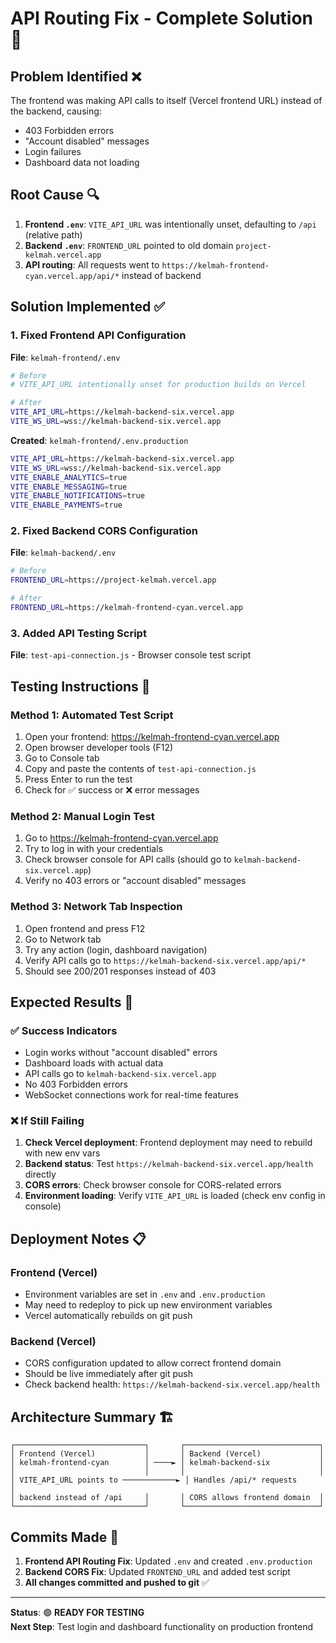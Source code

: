 # API Routing Fix - Complete Solution 🚀

## Problem Identified ❌
The frontend was making API calls to itself (Vercel frontend URL) instead of the backend, causing:
- 403 Forbidden errors
- "Account disabled" messages  
- Login failures
- Dashboard data not loading

## Root Cause 🔍
1. **Frontend `.env`**: `VITE_API_URL` was intentionally unset, defaulting to `/api` (relative path)
2. **Backend `.env`**: `FRONTEND_URL` pointed to old domain `project-kelmah.vercel.app`
3. **API routing**: All requests went to `https://kelmah-frontend-cyan.vercel.app/api/*` instead of backend

## Solution Implemented ✅

### 1. Fixed Frontend API Configuration
**File**: `kelmah-frontend/.env`
```bash
# Before
# VITE_API_URL intentionally unset for production builds on Vercel

# After  
VITE_API_URL=https://kelmah-backend-six.vercel.app
VITE_WS_URL=wss://kelmah-backend-six.vercel.app
```

**Created**: `kelmah-frontend/.env.production`
```bash
VITE_API_URL=https://kelmah-backend-six.vercel.app
VITE_WS_URL=wss://kelmah-backend-six.vercel.app
VITE_ENABLE_ANALYTICS=true
VITE_ENABLE_MESSAGING=true
VITE_ENABLE_NOTIFICATIONS=true
VITE_ENABLE_PAYMENTS=true
```

### 2. Fixed Backend CORS Configuration  
**File**: `kelmah-backend/.env`
```bash
# Before
FRONTEND_URL=https://project-kelmah.vercel.app

# After
FRONTEND_URL=https://kelmah-frontend-cyan.vercel.app
```

### 3. Added API Testing Script
**File**: `test-api-connection.js` - Browser console test script

## Testing Instructions 🧪

### Method 1: Automated Test Script
1. Open your frontend: https://kelmah-frontend-cyan.vercel.app
2. Open browser developer tools (F12)
3. Go to Console tab
4. Copy and paste the contents of `test-api-connection.js`
5. Press Enter to run the test
6. Check for ✅ success or ❌ error messages

### Method 2: Manual Login Test
1. Go to https://kelmah-frontend-cyan.vercel.app
2. Try to log in with your credentials
3. Check browser console for API calls (should go to `kelmah-backend-six.vercel.app`)
4. Verify no 403 errors or "account disabled" messages

### Method 3: Network Tab Inspection
1. Open frontend and press F12
2. Go to Network tab
3. Try any action (login, dashboard navigation)
4. Verify API calls go to `https://kelmah-backend-six.vercel.app/api/*`
5. Should see 200/201 responses instead of 403

## Expected Results 🎯

### ✅ Success Indicators
- Login works without "account disabled" errors
- Dashboard loads with actual data
- API calls go to `kelmah-backend-six.vercel.app`
- No 403 Forbidden errors
- WebSocket connections work for real-time features

### ❌ If Still Failing
1. **Check Vercel deployment**: Frontend deployment may need to rebuild with new env vars
2. **Backend status**: Test `https://kelmah-backend-six.vercel.app/health` directly
3. **CORS errors**: Check browser console for CORS-related errors
4. **Environment loading**: Verify `VITE_API_URL` is loaded (check env config in console)

## Deployment Notes 📋

### Frontend (Vercel)
- Environment variables are set in `.env` and `.env.production`
- May need to redeploy to pick up new environment variables
- Vercel automatically rebuilds on git push

### Backend (Vercel)  
- CORS configuration updated to allow correct frontend domain
- Should be live immediately after git push
- Check backend health: `https://kelmah-backend-six.vercel.app/health`

## Architecture Summary 🏗️

```
┌─────────────────────────────┐       ┌──────────────────────────────┐
│ Frontend (Vercel)           │       │ Backend (Vercel)             │
│ kelmah-frontend-cyan        │ ────► │ kelmah-backend-six           │
│                             │       │                              │
│ VITE_API_URL points to ────────────► │ Handles /api/* requests      │
│ backend instead of /api     │       │ CORS allows frontend domain  │
└─────────────────────────────┘       └──────────────────────────────┘
```

## Commits Made 📝
1. **Frontend API Routing Fix**: Updated `.env` and created `.env.production`
2. **Backend CORS Fix**: Updated `FRONTEND_URL` and added test script
3. **All changes committed and pushed to git** ✅

---

**Status**: 🟢 **READY FOR TESTING**  
**Next Step**: Test login and dashboard functionality on production frontend
